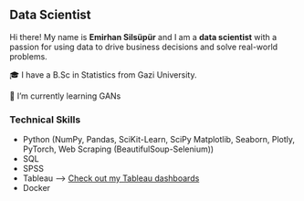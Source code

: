 ## Data Scientist


Hi there! My name is **Emirhan Silsüpür** and I am a **data scientist** with a passion for using data to drive business decisions and solve real-world problems.

🎓 I have a B.Sc in Statistics from Gazi University.

🌱 I’m currently learning GANs



### Technical Skills

- Python (NumPy, Pandas, SciKit-Learn, SciPy Matplotlib, Seaborn, Plotly, PyTorch, Web Scraping (BeautifulSoup-Selenium))
- SQL
- SPSS
- Tableau --> [Check out my Tableau dashboards](https://public.tableau.com/app/profile/emirhansilsupur/vizzes)
- Docker
